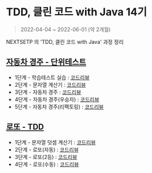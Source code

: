 # TDD, 클린 코드 with Java 14기

> 2022-04-04 ~ 2022-06-01 (약 2개월)

NEXTSETP 의 'TDD, 클린 코드 with Java' 과정 정리

## [자동차 경주 - 단위테스트](https://github.com/zieunx/java-racingcar)
- 1단계 - 학습테스트 실습 : [코드리뷰](https://github.com/next-step/java-racingcar/pull/3107)
- 2단계 - 문자열 계산기 : [코드리뷰](https://github.com/next-step/java-racingcar/pull/3137)
- 3단계 - 자동차 경주 : [코드리뷰](https://github.com/next-step/java-racingcar/pull/3257)
- 4단계 - 자동차 경주(우승자) : [코드리뷰](https://github.com/next-step/java-racingcar/pull/3341)
- 5단계 - 자동차 경주(리팩토링) : [코드리뷰](https://github.com/next-step/java-racingcar/pull/3376)

## [로또 - TDD](https://github.com/next-step/java-lotto)
- 1단계 - 문자열 덧셈 계산기 : [코드리뷰](https://github.com/next-step/java-lotto/pull/2329)
- 2단계 - 로또(자동) : [코드리뷰](https://github.com/next-step/java-lotto/pull/2447)
- 3단계 - 로또(2등) : [코드리뷰](https://github.com/next-step/java-lotto/pull/2473)
- 4단계 - 로또(수동) : [코드리뷰](https://github.com/next-step/java-lotto/pull/2487)
